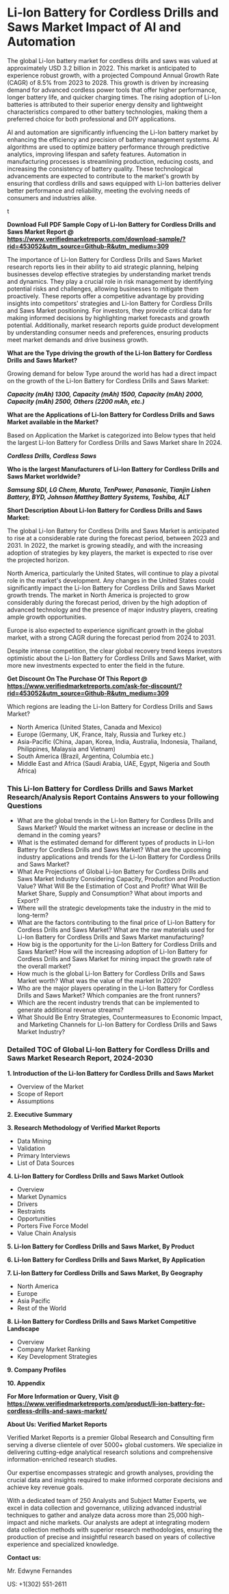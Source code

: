 <meta name="title" content="Global Li-Ion Battery for Cordless Drills and Saws Market Impact of AI and Automation"><meta name="description" content="The global Li-Ion battery market for cordless drills and saws was valued at approximately USD 3.2 billion in 2022. This market is anticipated to experience robust grow"><meta name="title" content="Li-Ion Battery for Cordless Drills and Saws Market Size, Share, Scope, Trends, Growth, Opportunities, Analysis, Forecast"><h1>Li-Ion Battery for Cordless Drills and Saws Market Impact of AI and Automation</h1><p>The global Li-Ion battery market for cordless drills and saws was valued at approximately USD 3.2 billion in 2022. This market is anticipated to experience robust growth, with a projected Compound Annual Growth Rate (CAGR) of 8.5% from 2023 to 2028. This growth is driven by increasing demand for advanced cordless power tools that offer higher performance, longer battery life, and quicker charging times. The rising adoption of Li-Ion batteries is attributed to their superior energy density and lightweight characteristics compared to other battery technologies, making them a preferred choice for both professional and DIY applications.</p><p>AI and automation are significantly influencing the Li-Ion battery market by enhancing the efficiency and precision of battery management systems. AI algorithms are used to optimize battery performance through predictive analytics, improving lifespan and safety features. Automation in manufacturing processes is streamlining production, reducing costs, and increasing the consistency of battery quality. These technological advancements are expected to contribute to the market's growth by ensuring that cordless drills and saws equipped with Li-Ion batteries deliver better performance and reliability, meeting the evolving needs of consumers and industries alike.</p>t</p><p id="" class=""><strong>Download Full PDF Sample Copy of Li-Ion Battery for Cordless Drills and Saws Market Report @ <a href="https://www.verifiedmarketreports.com/download-sample/?rid=453052&utm_source=Github-R&utm_medium=309" target="_blank">https://www.verifiedmarketreports.com/download-sample/?rid=453052&utm_source=Github-R&utm_medium=309</a></strong></p><p>The importance of&nbsp;Li-Ion Battery for Cordless Drills and Saws Market research reports lies in their ability to aid strategic planning, helping businesses develop effective strategies by understanding market trends and dynamics. They play a crucial role in risk management by identifying potential risks and challenges, allowing businesses to mitigate them proactively. These reports offer a competitive advantage by providing insights into competitors' strategies and Li-Ion Battery for Cordless Drills and Saws Market positioning. For investors, they provide critical data for making informed decisions by highlighting market forecasts and growth potential. Additionally, market research reports guide product development by understanding consumer needs and preferences, ensuring products meet market demands and drive business growth.</p><p><strong>What are the&nbsp;Type driving the growth of the Li-Ion Battery for Cordless Drills and Saws Market?</strong></p><p id="" class="">Growing demand for below Type around the world has had a direct impact on the growth of the Li-Ion Battery for Cordless Drills and Saws Market:</p><em><strong>Capacity (mAh) 1300, Capacity (mAh) 1500, Capacity (mAh) 2000, Capacity (mAh) 2500, Others (2200 mAh, etc.)</strong></em></p><strong>What are the&nbsp;Applications&nbsp;of Li-Ion Battery for Cordless Drills and Saws Market available in the Market?</strong></p><p id="" class="">Based on Application the Market is categorized into Below types that held the largest Li-Ion Battery for Cordless Drills and Saws Market share In 2024.</p><em><strong>Cordless Drills, Cordless Saws</strong></em></p><strong>Who is the largest Manufacturers of Li-Ion Battery for Cordless Drills and Saws Market worldwide?</strong></p><p><em><strong>Samsung SDI, LG Chem, Murata, TenPower, Panasonic, Tianjin Lishen Battery, BYD, Johnson Matthey Battery Systems, Toshiba, ALT</strong></em></p><p id="" class=""><strong>Short Description About Li-Ion Battery for Cordless Drills and Saws Market:</strong></p><p>The global Li-Ion Battery for Cordless Drills and Saws Market is anticipated to rise at a considerable rate during the forecast period, between 2023 and 2031. In 2022, the market is growing steadily, and with the increasing adoption of strategies by key players, the market is expected to rise over the projected horizon.</p><p>North America, particularly the United States, will continue to play a pivotal role in the market's development. Any changes in the United States could significantly impact the Li-Ion Battery for Cordless Drills and Saws Market growth trends. The market in North America is projected to grow considerably during the forecast period, driven by the high adoption of advanced technology and the presence of major industry players, creating ample growth opportunities.</p><p>Europe is also expected to experience significant growth in the global market, with a strong CAGR during the forecast period from 2024 to 2031.</p><p>Despite intense competition, the clear global recovery trend keeps investors optimistic about the Li-Ion Battery for Cordless Drills and Saws Market, with more new investments expected to enter the field in the future.</p><p id="" class=""><strong>Get Discount On The Purchase Of This Report @ <a href="https://www.verifiedmarketreports.com/ask-for-discount/?rid=453052&utm_source=Github-R&utm_medium=309" target="_blank">https://www.verifiedmarketreports.com/ask-for-discount/?rid=453052&utm_source=Github-R&utm_medium=309</a></strong></p>Which regions are leading the Li-Ion Battery for Cordless Drills and Saws Market?</p><ul><li>North America (United States, Canada and Mexico)</li><li>Europe (Germany, UK, France, Italy, Russia and Turkey etc.)</li><li>Asia-Pacific (China, Japan, Korea, India, Australia, Indonesia, Thailand, Philippines, Malaysia and Vietnam)</li><li>South America (Brazil, Argentina, Columbia etc.)</li><li>Middle East and Africa (Saudi Arabia, UAE, Egypt, Nigeria and South Africa)</li></ul><h3 id="" class="">This Li-Ion Battery for Cordless Drills and Saws Market Research/Analysis Report Contains Answers to your following Questions</h3><ul><li>What are the global trends in the Li-Ion Battery for Cordless Drills and Saws Market? Would the market witness an increase or decline in the demand in the coming years?</li><li>What is the estimated demand for different types of products in Li-Ion Battery for Cordless Drills and Saws Market? What are the upcoming industry applications and trends for the Li-Ion Battery for Cordless Drills and Saws Market?</li><li>What Are Projections of Global Li-Ion Battery for Cordless Drills and Saws Market Industry Considering Capacity, Production and Production Value? What Will Be the Estimation of Cost and Profit? What Will Be Market Share, Supply and Consumption? What about imports and Export?</li><li>Where will the strategic developments take the industry in the mid to long-term?</li><li>What are the factors contributing to the final price of Li-Ion Battery for Cordless Drills and Saws Market? What are the raw materials used for Li-Ion Battery for Cordless Drills and Saws Market manufacturing?</li><li>How big is the opportunity for the Li-Ion Battery for Cordless Drills and Saws Market? How will the increasing adoption of Li-Ion Battery for Cordless Drills and Saws Market for mining impact the growth rate of the overall market?</li><li>How much is the global Li-Ion Battery for Cordless Drills and Saws Market worth? What was the value of the market In 2020?</li><li>Who are the major players operating in the Li-Ion Battery for Cordless Drills and Saws Market? Which companies are the front runners?</li><li>Which are the recent industry trends that can be implemented to generate additional revenue streams?</li><li>What Should Be Entry Strategies, Countermeasures to Economic Impact, and Marketing Channels for Li-Ion Battery for Cordless Drills and Saws Market Industry?</li></ul><h3 id="" class="">Detailed TOC of Global Li-Ion Battery for Cordless Drills and Saws Market Research Report, 2024-2030</h3><p id="" class=""><strong>1. Introduction of the Li-Ion Battery for Cordless Drills and Saws Market</strong></p><ul><li>Overview of the Market</li><li>Scope of Report</li><li>Assumptions</li></ul><p id="" class=""><strong>2. Executive Summary</strong></p><p id="" class=""><strong>3. Research Methodology of Verified Market Reports</strong></p><ul><li>Data Mining</li><li>Validation</li><li>Primary Interviews</li><li>List of Data Sources</li></ul><p id="" class=""><strong>4. Li-Ion Battery for Cordless Drills and Saws Market Outlook</strong></p><ul><li>Overview</li><li>Market Dynamics</li><li>Drivers</li><li>Restraints</li><li>Opportunities</li><li>Porters Five Force Model</li><li>Value Chain Analysis</li></ul><p id="" class=""><strong>5. Li-Ion Battery for Cordless Drills and Saws Market, By Product</strong></p><p id="" class=""><strong>6. Li-Ion Battery for Cordless Drills and Saws Market, By Application</strong></p><p id="" class=""><strong>7. Li-Ion Battery for Cordless Drills and Saws Market, By Geography</strong></p><ul><li>North America</li><li>Europe</li><li>Asia Pacific</li><li>Rest of the World</li></ul><p id="" class=""><strong>8. Li-Ion Battery for Cordless Drills and Saws Market Competitive Landscape</strong></p><ul><li>Overview</li><li>Company Market Ranking</li><li>Key Development Strategies</li></ul><p id="" class=""><strong>9. Company Profiles</strong></p><p id="" class=""><strong>10. Appendix</strong></p><p id="" class=""><strong>For More Information or Query, Visit @ <a href="https://www.verifiedmarketreports.com/product/li-ion-battery-for-cordless-drills-and-saws-market/" target="_blank">https://www.verifiedmarketreports.com/product/li-ion-battery-for-cordless-drills-and-saws-market/</a></strong></p><p id="" class=""><strong>About Us: Verified Market Reports</strong></p><p id="" class="">Verified Market Reports is a premier Global Research and Consulting firm serving a diverse clientele of over 5000+ global customers. We specialize in delivering cutting-edge analytical research solutions and comprehensive information-enriched research studies.</p><p id="" class="">Our expertise encompasses strategic and growth analyses, providing the crucial data and insights required to make informed corporate decisions and achieve key revenue goals.</p><p id="" class="">With a dedicated team of 250 Analysts and Subject Matter Experts, we excel in data collection and governance, utilizing advanced industrial techniques to gather and analyze data across more than 25,000 high-impact and niche markets. Our analysts are adept at integrating modern data collection methods with superior research methodologies, ensuring the production of precise and insightful research based on years of collective experience and specialized knowledge.</p><p id="" class=""><strong>Contact us:</strong></p><p id="" class="">Mr. Edwyne Fernandes</p><p id="" class="">US: +1(302) 551-2611</p>